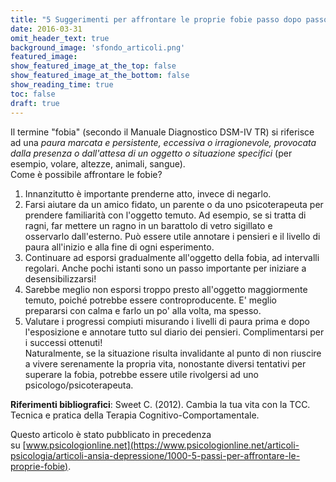 ```yaml
---
title: "5 Suggerimenti per affrontare le proprie fobie passo dopo passo"
date: 2016-03-31
omit_header_text: true
background_image: 'sfondo_articoli.png'
featured_image: 
show_featured_image_at_the_top: false
show_featured_image_at_the_bottom: false
show_reading_time: true
toc: false
draft: true
---
```


Il termine "fobia" (secondo il Manuale Diagnostico DSM-IV TR) si riferisce ad una *paura marcata e persistente, eccessiva o irragionevole, provocata dalla presenza o dall'attesa di un oggetto o situazione specifici* (per esempio, volare, altezze, animali, sangue).\
Come è possibile affrontare le fobie?

1. Innanzitutto è importante prenderne atto, invece di negarlo.
2. Farsi aiutare da un amico fidato, un parente o da uno psicoterapeuta per prendere familiarità con l'oggetto temuto. Ad esempio, se si tratta di ragni, far mettere un ragno in un barattolo di vetro sigillato e osservarlo dall'esterno. Può essere utile annotare i pensieri e il livello di paura all'inizio e alla fine di ogni esperimento.
3. Continuare ad esporsi gradualmente all'oggetto della fobia, ad intervalli regolari. Anche pochi istanti sono un passo importante per iniziare a desensibilizzarsi! 
4. Sarebbe meglio non esporsi troppo presto all'oggetto maggiormente temuto, poiché potrebbe essere controproducente. E' meglio prepararsi con calma e farlo un po' alla volta, ma spesso.
5. Valutare i progressi compiuti misurando i livelli di paura prima e dopo l'esposizione e annotare tutto sul diario dei pensieri. Complimentarsi per i successi ottenuti!\
​Naturalmente, se la situazione risulta invalidante al punto di non riuscire a vivere serenamente la propria vita, nonostante diversi tentativi per superare la fobia, potrebbe essere utile rivolgersi ad uno psicologo/psicoterapeuta.

**Riferimenti bibliografici**: Sweet C. (2012). Cambia la tua vita con la TCC. Tecnica e pratica della Terapia Cognitivo-Comportamentale.

Questo articolo è stato pubblicato in precedenza su [www.psicologionline.net](https://www.psicologionline.net/articoli-psicologia/articoli-ansia-depressione/1000-5-passi-per-affrontare-le-proprie-fobie).